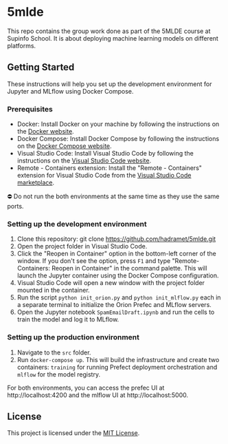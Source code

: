 # 5mlde

This repo contains the group work done as part of the 5MLDE course at Supinfo School. It is about deploying machine learning models on different platforms.

## Getting Started

These instructions will help you set up the development environment for Jupyter and MLflow using Docker Compose.

### Prerequisites

- Docker: Install Docker on your machine by following the instructions on the [Docker website](https://www.docker.com).
- Docker Compose: Install Docker Compose by following the instructions on the [Docker Compose website](https://docs.docker.com/compose/install/).
- Visual Studio Code: Install Visual Studio Code by following the instructions on the [Visual Studio Code website](https://code.visualstudio.com).
- Remote - Containers extension: Install the "Remote - Containers" extension for Visual Studio Code from the [Visual Studio Code marketplace](https://marketplace.visualstudio.com/items?itemName=ms-vscode-remote.remote-containers).

⛔ Do not run the both environments at the same time as they use the same ports.

### Setting up the development environment

1. Clone this repository: git clone https://github.com/hadramet/5mlde.git
2. Open the project folder in Visual Studio Code.
3. Click the "Reopen in Container" option in the bottom-left corner of the window. If you don't see the option, press `F1` and type "Remote-Containers: Reopen in Container" in the command palette. This will launch the Jupyter container using the Docker Compose configuration.
4. Visual Studio Code will open a new window with the project folder mounted in the container.
5. Run the script `python init_orion.py` and `python init_mlflow.py` each in a separate terminal to initialize the Orion Prefec and MLflow servers.
6. Open the Jupyter notebook `SpamEmailDraft.ipynb` and run the cells to train the model and log it to MLflow.



### Setting up the production environment

1. Navigate to the `src` folder.
2. Run `docker-compose up`. This will build the infrastructure and create two containers: `training` for running Prefect deployment orchestration and `mlflow` for the model registry.


For both environments, you can access the prefec UI at http://localhost:4200 and the mlflow UI at http://localhost:5000.


## License

This project is licensed under the [MIT License](LICENSE).
